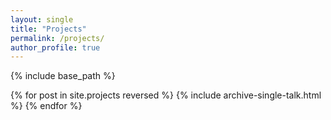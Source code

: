 ```yaml
---
layout: single
title: "Projects"
permalink: /projects/
author_profile: true
---
```


{% include base_path %}

{% for post in site.projects reversed %}
  {% include archive-single-talk.html %}
{% endfor %}
